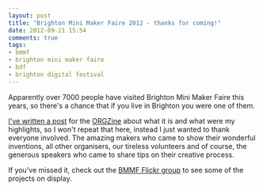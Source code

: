 ```yaml
---
layout: post
title: "Brighton Mini Maker Faire 2012 - thanks for coming!"
date: 2012-09-21 15:54
comments: true
tags: 
- bmmf
- brighton mini maker faire
- bdf
- brighton digital festival
---
```


Apparently over 7000 people have visited Brighton Mini Maker Faire this years, so there's a chance that if you live in Brighton you were one of them. 

[I've written a post][1] for the [ORGZine][2] about what it is and what were my highlights, so I won't repeat that here, instead I just wanted to thank everyone involved. The amazing makers who came to show their wonderful inventions, all other organisers, our tireless volunteers and of course, the generous speakers who came to share tips on their creative process.

If you've missed it, check out the [BMMF Flickr group][3] to see some of the projects on display.


[1]: http://zine.openrightsgroup.org/features/2012/brighton-mini-maker-faire
[2]: http://zine.openrightsgroup.org/
[3]: http://www.flickr.com/groups/bmmf/